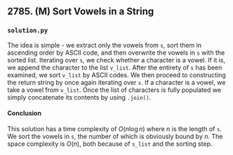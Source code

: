 ## 2785. (M) Sort Vowels in a String

### `solution.py`
The idea is simple - we extract only the vowels from `s`, sort them in ascending order by ASCII code, and then overwrite the vowels in `s` with the sorted list. Iterating over `s`, we check whether a character is a vowel. If it is, we append the character to the list `v_list`. After the entirety of `s` has been examined, we sort `v_list` by ASCII codes. We then proceed to constructing the return string by once again iterating over `s`. If a character is a vowel, we take a vowel from `v_list`. Once the list of characters is fully populated we simply concatenate its contents by using `.join()`.  

#### Conclusion
This solution has a time complexity of $O(n\log n)$ where $n$ is the length of `s`. We sort the vowels in `s`, the number of which is obviously bound by $n$. The space complexity is $O(n)$, both because of `s_list` and the sorting step.  
  

